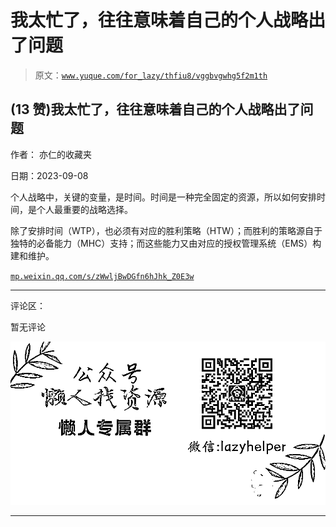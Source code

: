 # 我太忙了，往往意味着自己的个人战略出了问题

> 原文：[`www.yuque.com/for_lazy/thfiu8/vggbvgwhg5f2m1th`](https://www.yuque.com/for_lazy/thfiu8/vggbvgwhg5f2m1th)

## (13 赞)我太忙了，往往意味着自己的个人战略出了问题

作者： 亦仁的收藏夹

日期：2023-09-08

个人战略中，关键的变量，是时间。时间是一种完全固定的资源，所以如何安排时间，是个人最重要的战略选择。

除了安排时间（WTP），也必须有对应的胜利策略（HTW）；而胜利的策略源自于独特的必备能力（MHC）支持；而这些能力又由对应的授权管理系统（EMS）构建和维护。

[`mp.weixin.qq.com/s/zWwljBwDGfn6hJhk_Z0E3w`](https://mp.weixin.qq.com/s/zWwljBwDGfn6hJhk_Z0E3w)

* * *

评论区：

暂无评论

![](img/1c37d505930596d12a88ab23e11aa07a.png)

* * *